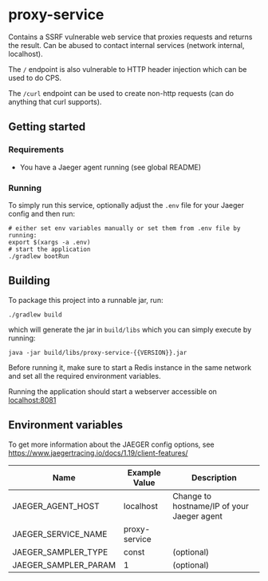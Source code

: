 # proxy-service

Contains a SSRF vulnerable web service that proxies requests and returns the result.
Can be abused to contact internal services (network internal, localhost).

The ```/``` endpoint is also vulnerable to HTTP header injection which can be used to do CPS.

The ```/curl``` endpoint can be used to create non-http requests (can do anything that curl supports).

## Getting started

### Requirements

- You have a Jaeger agent running (see global README)

### Running

To simply run this service, optionally adjust the ```.env``` file for 
your Jaeger config and then run:

```
# either set env variables manually or set them from .env file by running:
export $(xargs -a .env)
# start the application
./gradlew bootRun
```

## Building

To package this project into a runnable jar, run:
```
./gradlew build
```
which will generate the jar in ```build/libs``` which you can simply execute by running:

```
java -jar build/libs/proxy-service-{{VERSION}}.jar
```

Before running it, make sure to start a Redis instance in the same network and set all the required environment variables.

Running the application should start a webserver accessible on [localhost:8081](http://localhost:8081)

## Environment variables

To get more information about the JAEGER config options, see https://www.jaegertracing.io/docs/1.19/client-features/

|         Name         | Example Value | Description |
|----------------------|-------|-------------|
| JAEGER_AGENT_HOST  | localhost | Change to hostname/IP of your Jaeger agent
| JAEGER_SERVICE_NAME  | proxy-service |
| JAEGER_SAMPLER_TYPE  | const | (optional)
| JAEGER_SAMPLER_PARAM | 1     | (optional)

